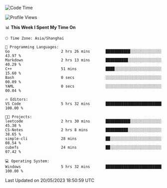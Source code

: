 <!--START_SECTION:waka-->
![Code Time](http://img.shields.io/badge/Code%20Time-929%20hrs%2057%20mins-blue)

![Profile Views](http://img.shields.io/badge/Profile%20Views-0-blue)

📊 **This Week I Spent My Time On** 

```text
🕑︎ Time Zone: Asia/Shanghai

💬 Programming Languages: 
Go                       2 hrs 26 mins       ███████████░░░░░░░░░░░░░░   43.97 % 
Markdown                 2 hrs 13 mins       ██████████░░░░░░░░░░░░░░░   40.29 % 
C++                      51 mins             ████░░░░░░░░░░░░░░░░░░░░░   15.60 % 
Bash                     0 secs              ░░░░░░░░░░░░░░░░░░░░░░░░░   00.09 % 
YAML                     0 secs              ░░░░░░░░░░░░░░░░░░░░░░░░░   00.04 % 

🔥 Editors: 
VS Code                  5 hrs 32 mins       █████████████████████████   100.00 % 

🐱‍💻 Projects: 
leetcode                 2 hrs 30 mins       ███████████░░░░░░░░░░░░░░   45.38 % 
CS-Notes                 2 hrs 8 mins        ██████████░░░░░░░░░░░░░░░   38.65 % 
simple-cli               28 mins             ██░░░░░░░░░░░░░░░░░░░░░░░   08.54 % 
cubefs                   24 mins             ██░░░░░░░░░░░░░░░░░░░░░░░   07.42 % 

💻 Operating System: 
Windows                  5 hrs 32 mins       █████████████████████████   100.00 % 
```


 Last Updated on 20/05/2023 18:50:59 UTC
<!--END_SECTION:waka-->